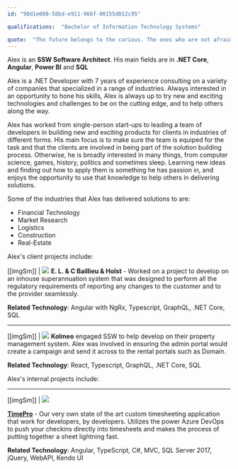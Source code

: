 ```yaml
---
id: "90d1e088-58bd-e911-966f-00155d012c95"

qualifications:  "Bachelor of Information Technology Systems"

quote:  "The future belongs to the curious. The ones who are not afraid to try it, explore it, poke at it, question it and turn it inside out."
---
```


Alex is an **SSW Software Architect**. His main fields are in **.NET Core**, **Angular**, **Power BI** and **SQL** 

Alex is a .NET Developer with 7 years of experience consulting on a variety of companies that specialized in a range of industries. Always interested in an opportunity to hone his skills, Alex is always up to try new and exciting technologies and challenges to be on the cutting edge, and to help others along the way.  

Alex has worked from single-person start-ups to leading a team of developers in building new and exciting products for clients in industries of different forms. His main focus is to make sure the team is equiped for the task and that the clients are involved in being part of the solution building process. Otherwise, he is broadly interested in many things, from computer science, games, history, politics and sometimes sleep. Learning new ideas and finding out how to apply them is something he has passion in, and enjoys the opportunity to use that knowledge to help others in delivering solutions.  

Some of the industries that Alex has delivered solutions to are:
* Financial Technology
* Market Research
* Logistics 
* Construction 
* Real-Estate

Alex's client projects include:

[[imgSm]]
| ![](./Images/Bio/LogoEL&CBaillieu.png)
**E. L. & C Baillieu & Holst** - Worked on a project to develop on an inhouse superannuation system that was designed to perform all the regulatory requirements of reporting any changes to the customer and to the provider seamlessly. 

**Related Technology**: Angular with NgRx, Typescript, GraphQL, .NET Core, SQL

---

[[imgSm]]
| ![](./Images/Bio/LogoKolmeo.png)
**Kolmeo** engaged SSW to help develop on their property management system. Alex was involved in ensuring the admin portal would create a campaign and send it across to the rental portals such as Domain.

**Related Technology**: React, Typescript, GraphQL, .NET Core, SQL

Alex's internal projects include:

---

[[imgSm]]
| ![](./Images/Bio/TimePRO_logo.png)

**[TimePro](https://sswtimepro.com/)** - Our very own state of the art custom timesheeting application that work for developers, by developers. Utilizes the power Azure DevOps to push your checkins directly into timesheets and makes the process of putting together a sheet lightning fast.

**Related Technology**: Angular, TypeScript, C#, MVC, SQL Server 2017, jQuery, WebAPI, Kendo UI
